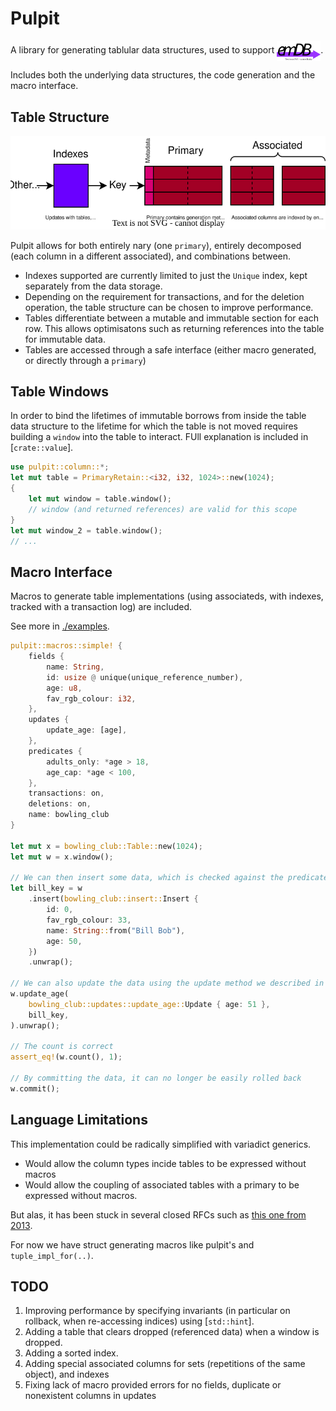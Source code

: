 # Pulpit
A library for generating tablular data structures, used to support <img src="../emdb/docs/logo.drawio.svg" alt="emDB" style="vertical-align: middle;" title="emdb logo" width="70"/>.

Includes both the underlying data structures, the code generation and the macro interface.

## Table Structure
<img src="./docs/table_structure.drawio.svg" alt="alt text" title="image Title" width="1500"/>

Pulpit allows for both entirely nary (one `primary`), entirely decomposed (each column in a different associated), and combinations between.
- Indexes supported are currently limited to just the `Unique` index, kept separately from the data storage.
- Depending on the requirement for transactions, and for the deletion operation, the table structure can be chosen to improve performance.
- Tables differentiate between a mutable and immutable section for each row. This allows optimisatons such as returning references into the table for immutable data.
- Tables are accessed through a safe interface (either macro generated, or directly through a `primary`)

## Table Windows
In order to bind the lifetimes of immutable borrows from inside the table data structure to the lifetime for which the table is not moved requires building a `window` into the table to interact.
FUll explanation is included in [`crate::value`]. 
```rust
use pulpit::column::*;
let mut table = PrimaryRetain::<i32, i32, 1024>::new(1024);
{
    let mut window = table.window();
    // window (and returned references) are valid for this scope    
}  
let mut window_2 = table.window();
// ...
```

## Macro Interface
Macros to generate table implementations (using associateds, with indexes, tracked with a transaction log) are included.

See more in [./examples](./examples).
```rust
pulpit::macros::simple! {
    fields {
        name: String,
        id: usize @ unique(unique_reference_number),
        age: u8,
        fav_rgb_colour: i32,
    },
    updates {
        update_age: [age],
    },
    predicates {
        adults_only: *age > 18,
        age_cap: *age < 100,
    },
    transactions: on,
    deletions: on,
    name: bowling_club
}

let mut x = bowling_club::Table::new(1024);
let mut w = x.window();

// We can then insert some data, which is checked against the predicates and unique constraints
let bill_key = w
    .insert(bowling_club::insert::Insert {
        id: 0,
        fav_rgb_colour: 33,
        name: String::from("Bill Bob"),
        age: 50,
    })
    .unwrap();

// We can also update the data using the update method we described in the macro
w.update_age(
    bowling_club::updates::update_age::Update { age: 51 },
    bill_key,
).unwrap();

// The count is correct
assert_eq!(w.count(), 1);

// By committing the data, it can no longer be easily rolled back
w.commit();
```

## Language Limitations
This implementation could be radically simplified with variadict generics.
- Would allow the column types incide tables to be expressed without macros
- Would allow the coupling of associated tables with a primary to be expressed without macros.

But alas, it has been stuck in several closed RFCs such as [this one from 2013](https://github.com/rust-lang/rust/issues/10124).

For now we have struct generating macros like pulpit's and `tuple_impl_for(..)`.

## TODO
1. Improving performance by specifying invariants (in particular on rollback, when re-accessing indices) using [`std::hint`].
2. Adding a table that clears dropped (referenced data) when a window is dropped.
3. Adding a sorted index.
4. Adding special associated columns for sets (repetitions of the same object), and indexes
5. Fixing lack of macro provided errors for no fields, duplicate or nonexistent columns in updates
